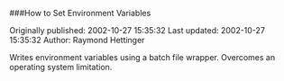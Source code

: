 ###How to Set Environment Variables

Originally published: 2002-10-27 15:35:32
Last updated: 2002-10-27 15:35:32
Author: Raymond Hettinger

Writes environment variables using a batch file wrapper.  Overcomes an operating system limitation.